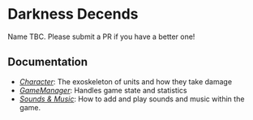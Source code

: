 # Darkness Decends

Name TBC. Please submit a PR if you have a better one!

## Documentation

* [*Character*](Docs/Character.md): The exoskeleton of units and how they take damage
* [*GameManager*](Docs/GameManager.md): Handles game state and statistics
* [*Sounds & Music*](Docs/SoundsMusic.md): How to add and play sounds and music within the game.